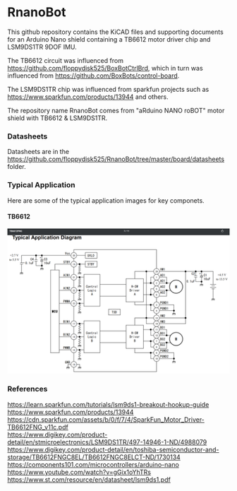 # RnanoBot
This github repository contains the KiCAD files and supporting documents for an Arduino Nano shield containing a TB6612 motor driver chip and LSM9DS1TR 9DOF IMU.  

The TB6612 circuit was influenced from https://github.com/floppydisk525/BoxBotCtrlBrd, which in turn was influenced from https://github.com/BoxBots/control-board.  

The LSM9DS1TR chip was influenced from sparkfun projects such as https://www.sparkfun.com/products/13944 and others.  

The repository name RnanoBot comes from "aRduino NANO roBOT" motor shield with TB6612 &amp; LSM9DS1TR.  

### Datasheets  
Datasheets are in the https://github.com/floppydisk525/RnanoBot/tree/master/board/datasheets folder.  
### Typical Application  
Here are some of the typical application images for key componets.  
#### TB6612  
![alt text][tb6612]


### References
https://learn.sparkfun.com/tutorials/lsm9ds1-breakout-hookup-guide  
https://www.sparkfun.com/products/13944  
https://cdn.sparkfun.com/assets/b/0/f/7/4/SparkFun_Motor_Driver-TB6612FNG_v11c.pdf  
https://www.digikey.com/product-detail/en/stmicroelectronics/LSM9DS1TR/497-14946-1-ND/4988079  
https://www.digikey.com/product-detail/en/toshiba-semiconductor-and-storage/TB6612FNGC8EL/TB6612FNGC8ELCT-ND/1730134  
https://components101.com/microcontrollers/arduino-nano  
https://www.youtube.com/watch?v=gGix1oYhTRs  
https://www.st.com/resource/en/datasheet/lsm9ds1.pdf  


[tb6612]:/board/datasheets/tb6612%20typical%20application%20diagram.PNG "TB6612 Typical Application Diagram"
